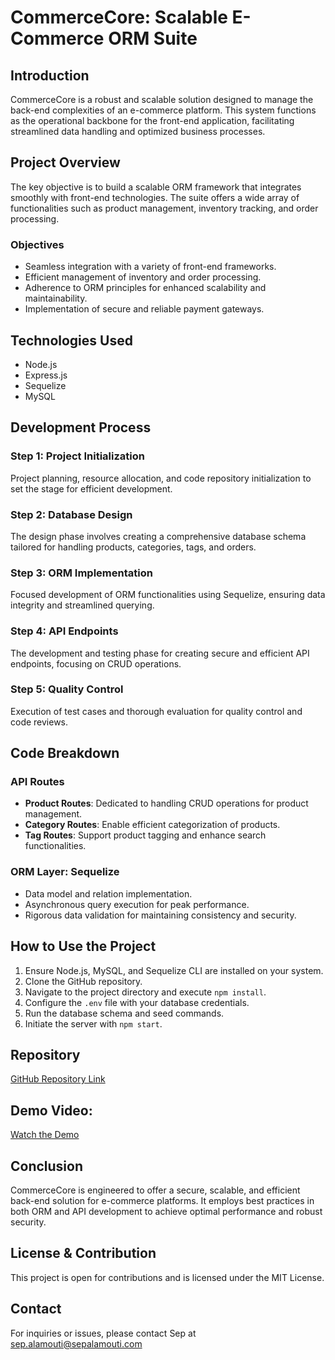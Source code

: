 # CommerceCore: Scalable E-Commerce ORM Suite

## Introduction 
CommerceCore is a robust and scalable solution designed to manage the back-end complexities of an e-commerce platform. This system functions as the operational backbone for the front-end application, facilitating streamlined data handling and optimized business processes.

## Project Overview 
The key objective is to build a scalable ORM framework that integrates smoothly with front-end technologies. The suite offers a wide array of functionalities such as product management, inventory tracking, and order processing.

### Objectives 
- Seamless integration with a variety of front-end frameworks.
- Efficient management of inventory and order processing.
- Adherence to ORM principles for enhanced scalability and maintainability.
- Implementation of secure and reliable payment gateways.

## Technologies Used 
- Node.js
- Express.js
- Sequelize
- MySQL

## Development Process 

### Step 1: Project Initialization
Project planning, resource allocation, and code repository initialization to set the stage for efficient development.

### Step 2: Database Design
The design phase involves creating a comprehensive database schema tailored for handling products, categories, tags, and orders.

### Step 3: ORM Implementation
Focused development of ORM functionalities using Sequelize, ensuring data integrity and streamlined querying.

### Step 4: API Endpoints
The development and testing phase for creating secure and efficient API endpoints, focusing on CRUD operations.

### Step 5: Quality Control
Execution of test cases and thorough evaluation for quality control and code reviews.

## Code Breakdown 

### API Routes
- **Product Routes**: Dedicated to handling CRUD operations for product management.
- **Category Routes**: Enable efficient categorization of products.
- **Tag Routes**: Support product tagging and enhance search functionalities.

### ORM Layer: Sequelize
- Data model and relation implementation.
- Asynchronous query execution for peak performance.
- Rigorous data validation for maintaining consistency and security.

## How to Use the Project 
1. Ensure Node.js, MySQL, and Sequelize CLI are installed on your system.
2. Clone the GitHub repository.
3. Navigate to the project directory and execute `npm install`.
4. Configure the `.env` file with your database credentials.
5. Run the database schema and seed commands.
6. Initiate the server with `npm start`.

## Repository
[GitHub Repository Link](https://github.com/MrSep01/CommerceCore-Scalable-E-Commerce-ORM-Suite)

## Demo Video:
[Watch the Demo](https://www.youtube.com/watch?v=Bz-gSeBIZpU)

## Conclusion 
CommerceCore is engineered to offer a secure, scalable, and efficient back-end solution for e-commerce platforms. It employs best practices in both ORM and API development to achieve optimal performance and robust security.

## License & Contribution 
This project is open for contributions and is licensed under the MIT License.

## Contact 
For inquiries or issues, please contact Sep at sep.alamouti@sepalamouti.com

